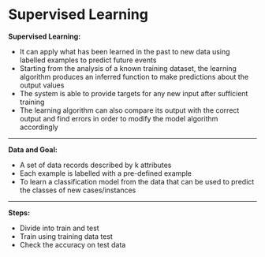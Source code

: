 # Supervised Learning

**Supervised Learning:**

* It can apply what has been learned in the past to new data using labelled examples to predict future events
* Starting from the analysis of a known training dataset, the learning algorithm produces an inferred function to make predictions about the output values&#x20;
* The system is able to provide targets for any new input after sufficient training
* The learning algorithm can also compare its output with the correct output and find errors in order to modify the model algorithm accordingly

***

**Data and Goal:**

* A set of data records described by k attributes
* Each example is labelled with a pre-defined example
* To learn a classification model from the data that can be used to predict the classes of new cases/instances

***

**Steps:**

* Divide into train and test
* Train using training data test
* Check the accuracy on test data




